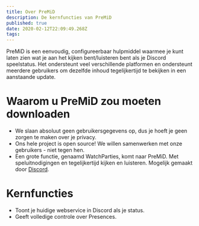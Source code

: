 ```yaml
---
title: Over PreMiD
description: De kernfuncties van PreMiD
published: true
date: 2020-02-12T22:09:49.268Z
tags: 
---
```


PreMiD is een eenvoudig, configureerbaar hulpmiddel waarmee je kunt laten zien wat je aan het kijken bent/luisteren bent als je Discord speelstatus. Het ondersteunt veel verschillende platformen en ondersteunt meerdere gebruikers om dezelfde inhoud tegelijkertijd te bekijken in een aanstaande update.

# Waarom u PreMiD zou moeten downloaden
- We slaan absoluut geen gebruikersgegevens op, dus je hoeft je geen zorgen te maken over je privacy.
- Ons hele project is open source! We willen samenwerken met onze gebruikers - niet tegen hen.
- Een grote functie, genaamd WatchParties, komt naar PreMiD. Met speluitnodigingen en tegelijkertijd kijken en luisteren. Mogelijk gemaakt door [Discord](https://discordapp.com/).

# Kernfuncties
- Toont je huidige webservice in Discord als je status.
- Geeft volledige controle over Presences.